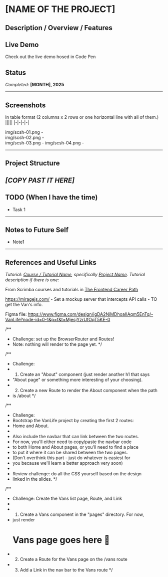 

# [NAME OF THE PROJECT]


## Description / Overview / Features


## Live Demo

Check out the live demo []() hosed in Code Pen 

## Status

_Completed_: **[MONTH], 2025**
 
---

## Screenshots

In table format (2 columns x 2 rows or one horizontal line with all of them.)  
|||||
|-|-|-|-|

img/scsh-01.png  -  
img/scsh-02.png	 - 	
img/scsh-03.png  - 
img/scsh-04.png  - 
 
---
## Project Structure

_[COPY PAST IT HERE]_
---

## TODO (When I have the time)

- Task 1  

---

## Notes to Future Self

- Note1

---
## References and Useful Links

_Tutorial:  [Course / Tutorial Name](#), specifically [Project Name](#)._
_Tutorial description if there is one:_

From Scrimba courses and tutorials in [The Frontend Career Path](https://scrimba.com/fullstack-path-c0fullstack)

https://miragejs.com/ - Set a mockup server that intercepts API calls - TO get the Van's info.

Figma file: https://www.figma.com/design/igDA2NiMDhoaIIAqm5EnTq/-VanLife?node-id=0-1&p=f&t=MjesjYzrUfOqT5KE-0







/**
 * Challenge: set up the BrowserRouter and Routes!
 * Note: nothing will render to the page yet.
 */


/**
 * Challenge:
 * 1. Create an "About" component (just render another h1 that says
 *    "About page" or something more interesting of your choosing).
 * 2. Create a new Route to render the About component when the path
 *    is /about
 */





 /**
 * Challenge:
 * Bootstrap the VanLife project by creating the first 2 routes:
 * Home and About.
 * 
 * Also include the navbar that can link between the two routes.
 * For now, you'll either need to copy/paste the navbar code
 * to both Home and About pages, or you'll need to find a place
 * to put it where it can be shared between the two pages.
 * (Don't overthink this part - just do whatever is easiest for
 * you because we'll learn a better approach very soon)
 * 
 * Review challenge: do all the CSS yourself based on the design
 * linked in the slides.
 */

 


 /**
 * Challenge: Create the Vans list page, Route, and Link
 * 
 * 1. Create a Vans component in the "pages" directory. For now,
 *    just render <h1>Vans page goes here 🚐</h1>
 * 2. Create a Route for the Vans page on the /vans route
 * 3. Add a Link in the nav bar to the Vans route
 */